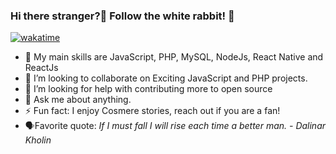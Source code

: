 ### Hi there stranger?👋 Follow the white rabbit! 🐇
[![wakatime](https://wakatime.com/badge/user/00e97a9c-b14a-475f-af77-714d8a6469d4.svg)](https://wakatime.com/@00e97a9c-b14a-475f-af77-714d8a6469d4)
- 🔭 My main skills are JavaScript, PHP, MySQL, NodeJs, React Native and ReactJs
- 👯 I’m looking to collaborate on Exciting JavaScript and PHP projects.
- 🤔 I’m looking for help with contributing more to open source
- 💬 Ask me about anything.
- ⚡ Fun fact: I enjoy Cosmere stories, reach out if you are a fan!
- 🗣️Favorite quote:  *If I must fall I will rise each time a better man. - Dalinar Kholin*


<!--
**caesaragen/caesaragen** is a ✨ _special_ ✨ repository because its `README.md` (this file) appears on your GitHub profile.

Here are some ideas to get you started:

- 🔭 I’m currently working on ...
- 🌱 I’m currently learning ...
- 👯 I’m looking to collaborate on ...
- 🤔 I’m looking for help with ...
- 💬 Ask me about ...
- 📫 How to reach me: ...
- 😄 Pronouns: ...
- ⚡ Fun fact: ...
-->
